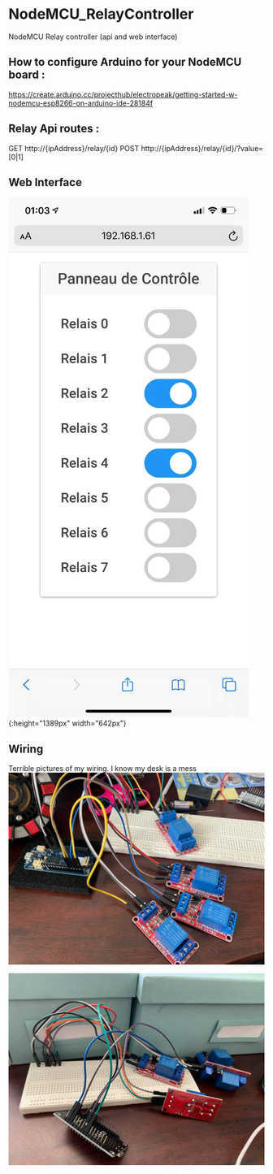 # NodeMCU_RelayController
NodeMCU Relay controller (api and web interface)

## How to configure Arduino for your  NodeMCU board :
https://create.arduino.cc/projecthub/electropeak/getting-started-w-nodemcu-esp8266-on-arduino-ide-28184f

## Relay Api routes :
GET http://{ipAddress}/relay/{id}
POST http://{ipAddress}/relay/{id}/?value=[0|1]

## Web Interface
![webInterface](/images/webInterface.jpg){:height="1389px" width="642px"}

## Wiring
Terrible pictures of my wiring.  I know my desk is a mess
![Wiring1](/images/wiring1.jpg)

![Wiring2](/images/wiring2.jpg)

